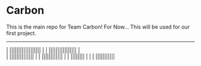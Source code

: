 # Carbon
This is the main repo for Team Carbon!
For Now...
This will be used for our first project.

_________________________________
 |    ||||||||||||||||||    |
  |    ||||||||||||||||    |   
   |    ||||||||||||||    |
    |    ||||||||||||    |
     |    ||||||||    |
        |           |
         |||||||||||